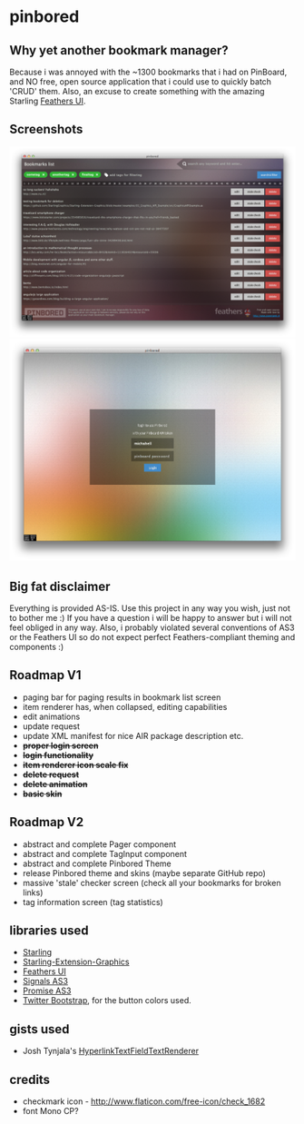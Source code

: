 
pinbored
========

Why yet another bookmark manager?
---------------------------------
Because i was annoyed with the ~1300 bookmarks that i had on PinBoard, and NO free, open source application that i could use to quickly batch 'CRUD' them. Also, an excuse to create something with the amazing Starling [Feathers UI](https://github.com/joshtynjala/feathers).

Screenshots
-----------

![bookmark list screen](screenshot-list-screen.png "Pinbored bookmark screen")
![login screen](screenshot-login-screen.png "Pinbored login screen")

Big fat disclaimer
------------------
Everything is provided AS-IS. Use this project in any way you wish, just not to bother me :) If you have a question i will be happy to answer but i will not feel obliged in any way. Also, i probably violated several conventions of AS3 or the Feathers UI so do not expect perfect Feathers-compliant theming and components :)

Roadmap V1
----------
* paging bar for paging results in bookmark list screen
* item renderer has, when collapsed, editing capabilities
* edit animations
* update request
* update XML manifest for nice AIR package description etc.
* **~~proper login screen~~**
* **~~login functionality~~**
* **~~item renderer icon scale fix~~**
* **~~delete request~~**
* **~~delete animation~~**
* **~~basic skin~~**

Roadmap V2
----------
* abstract and complete Pager component
* abstract and complete TagInput component
* abstract and complete Pinbored Theme
* release Pinbored theme and skins (maybe separate GitHub repo)
* massive 'stale' checker screen (check all your bookmarks for broken links)
* tag information screen (tag statistics)

libraries used
--------------
* [Starling](https://github.com/PrimaryFeather/Starling-Framework)
* [Starling-Extension-Graphics](https://github.com/StarlingGraphics/Starling-Extension-Graphics/tree/master/examples)
* [Feathers UI](https://github.com/joshtynjala/feathers)
* [Signals AS3](https://github.com/robertpenner/as3-signals)
* [Promise AS3](https://github.com/CodeCatalyst/promise-as3)
* [Twitter Bootstrap](http://getbootstrap.com/css/#buttons), for the button colors used.

gists used
----------
* Josh Tynjala's [HyperlinkTextFieldTextRenderer](https://gist.github.com/joshtynjala/7997065)

credits
-------
* checkmark icon - http://www.flaticon.com/free-icon/check_1682
* font Mono CP?


